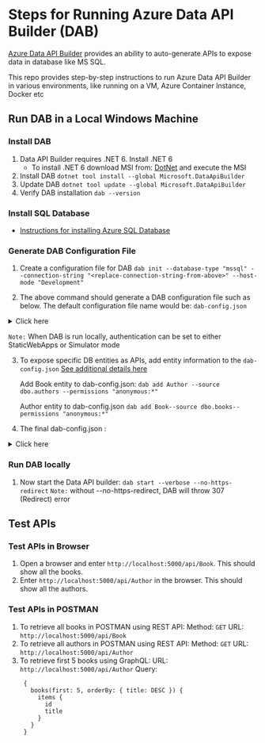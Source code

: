 # Steps for Running Azure Data API Builder (DAB)
[Azure Data API Builder](https://learn.microsoft.com/en-us/azure/data-api-builder/overview-to-data-api-builder?tabs=azure-sql) provides an ability to auto-generate APIs to expose data in database like MS SQL.

This repo provides step-by-step instructions to run Azure Data API Builder in various environments, like running on a VM, Azure Container Instance, Docker etc

## Run DAB in a Local Windows Machine
### Install DAB
1. Data API Builder requires .NET 6. Install .NET 6
    - To install .NET 6 download MSI from: [DotNet](https://dotnet.microsoft.com/en-us/download/dotnet) and execute the MSI
2. Install DAB
    `dotnet tool install --global Microsoft.DataApiBuilder`
3. Update DAB
	`dotnet tool update --global Microsoft.DataApiBuilder`
4. Verify DAB installation
    `dab --version`

### Install SQL Database
* [Instructions for installing Azure SQL Database](https://github.com/git-vp/azure-data-api-builder/blob/main/install-sql-db.md)

### Generate DAB Configuration File
1. Create a configuration file for DAB
    `dab init --database-type "mssql" --connection-string "<replace-connection-string-from-above>" --host-mode "Development"`
		
2. The above command should generate a DAB configuration file such as below. The default configuration file name would be: `dab-config.json`
<details>
  <summary>Click here</summary>
  
  ```json
  		{
  		  "$schema": "dab.draft-01.schema.json",
  		  "data-source": {
  		    "database-type": "mssql",
  		    "connection-string": "Server=tcp:dab-demo-sql-vp.database.windows.net,1433;Initial Catalog=sqldb-books;Persist Security Info=False;User ID=<username>;Password=<password>;MultipleActiveResultSets=False;Encrypt=true;TrustServerCertificate=False;Connection Timeout=30;"
  		  },
  		  "mssql": {
  		    "set-session-context": true
  		  },
  		  "runtime": {
  		    "rest": {
  		      "enabled": true,
  		      "path": "/api"
  		    },
  		    "graphql": {
  		      "allow-introspection": true,
  		      "enabled": true,
  		      "path": "/graphql"
  		    },
  		    "host": {
  		      "mode": "development",
  		      "cors": {
  		        "origins": [],
  		        "allow-credentials": false
  		      },
  		      "authentication": {
  		        "provider": "Simulator"
  		      }
  		    }
  		  },
  		  "entities": {}
  		}
  ```
</details>

`Note:` When DAB is run locally, authentication can be set to either StaticWebApps or Simulator mode

3. 	To expose specific DB entities as APIs, add entity information to the `dab-config.json` [See additional details here](https://learn.microsoft.com/en-us/azure/data-api-builder/get-started/get-started-azure-sql#add-book-and-author-entities)

    Add Book entity to dab-config.json:
	`dab add Author --source dbo.authors --permissions "anonymous:*"`

    Author entity to dab-config.json
    `dab add Book--source dbo.books--permissions "anonymous:*"`

4. The final dab-config.json :
<details>
  <summary>Click here</summary>
  
  ```json		
    {
      "$schema": "https://github.com/Azure/data-api-builder/releases/download/v0.9.7/dab.draft.schema.json",
      "data-source": {
        "database-type": "mssql",
        "connection-string": "Server=tcp:dab-demo-sql-vp.database.windows.net,1433;Initial Catalog=sqldb-books;Persist Security Info=False;User ID=<username>;Password=<Password>;MultipleActiveResultSets=False;Encrypt=true;TrustServerCertificate=True;Connection Timeout=30;",
        "options": {
          "set-session-context": false
        }
      },
      "runtime": {
        "rest": {
          "enabled": true,
          "path": "/api",
          "request-body-strict": true
        },
        "graphql": {
          "enabled": true,
          "path": "/graphql",
          "allow-introspection": true
        },
        "host": {
          "cors": {
            "origins": [],
            "allow-credentials": false
          },
          "authentication": {
            "provider": "Simulator"
          },
          "mode": "development"
        }
      },
      "entities": {
        "Author": {
          "source": {
            "object": "dbo.authors",
            "type": "table"
          },
          "graphql": {
            "enabled": true,
            "type": {
              "singular": "Author",
              "plural": "Authors"
            }
          },
          "rest": {
            "enabled": true
          },
          "permissions": [
            {
              "role": "anonymous",
              "actions": [
                {
                  "action": "*"
                }
              ]
            }
          ]
        },
        "Book": {
          "source": {
            "object": "dbo.books",
            "type": "table"
          },
          "graphql": {
            "enabled": true,
            "type": {
              "singular": "Book",
              "plural": "Books"
            }
          },
          "rest": {
            "enabled": true
          },
          "permissions": [
            {
              "role": "anonymous",
              "actions": [
                {
                  "action": "*"
                }
              ]
            }
          ]
        }
      }
    }
```
</details>

### Run DAB locally
1. Now start the Data API builder:
    `dab start --verbose --no-https-redirect`
    `Note:` without --no-https-redirect, DAB will throw 307 (Redirect) error

## Test APIs
### Test APIs in Browser
1. Open a browser and enter `http://localhost:5000/api/Book`. This should show all the books.
2. Enter `http://localhost:5000/api/Author` in the browser. This should show all the authors.

### Test APIs in POSTMAN
1. To retrieve all books in POSTMAN using REST API:
     Method: `GET`
     URL: `http://localhost:5000/api/Book`
2. To retrieve all authors in POSTMAN using REST API:
     Method: `GET`
     URL: `http://localhost:5000/api/Author`
3. To retrieve first 5 books using GraphQL:
     URL: `http://localhost:5000/api/Author`
     Query:
     ```
      {
        books(first: 5, orderBy: { title: DESC }) {
          items {
            id
            title
          }
        }
      }
     ```






